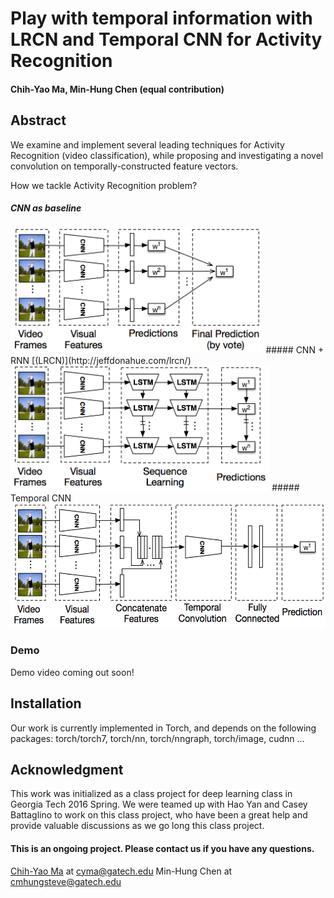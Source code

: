 # Play with temporal information with LRCN and Temporal CNN for Activity Recognition #

#### Chih-Yao Ma, Min-Hung Chen (equal contribution)

## Abstract 
We examine and implement several leading techniques for Activity Recognition (video classification), while proposing and investigating a novel convolution on temporally-constructed feature vectors.

How we tackle Activity Recognition problem? 
##### CNN as baseline
<img src="/Figures/cnn.png" alt="CNN as baseline" height="200">
##### CNN + RNN [(LRCN)](http://jeffdonahue.com/lrcn/)
<img src="/Figures/lrcn.png" alt="CNN + RNN (LRCN)" height="200">
##### Temporal CNN
<img src="/Figures/tnn.png" alt="Temporal CNN)" height="200">


### Demo 
Demo video coming out soon!

## Installation 
Our work is currently implemented in Torch, and depends on the following packages: torch/torch7, torch/nn, torch/nngraph, torch/image, cudnn ...



## Acknowledgment 
This work was initialized as a class project for deep learning class in Georgia Tech 2016 Spring. We were teamed up with Hao Yan and Casey Battaglino to work on this class project, who have been a great help and provide valuable discussions as we go long this class project. 

#### This is an ongoing project. Please contact us if you have any questions. 
[Chih-Yao Ma](http://shallowdown.wix.com/chih-yao-ma) at <cyma@gatech.edu>
Min-Hung Chen at <cmhungsteve@gatech.edu>


